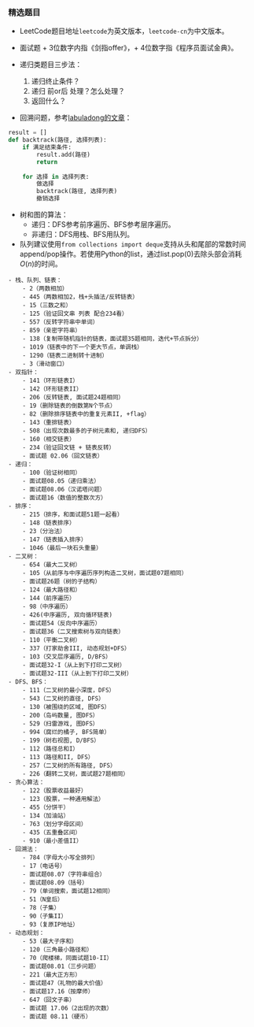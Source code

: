 ### 精选题目


- LeetCode题目地址`leetcode`为英文版本，`leetcode-cn`为中文版本。
- 面试题 + 3位数字内指《剑指offer》，+ 4位数字指《程序员面试金典》。


- 递归类题目三步法：
    1. 递归终止条件？
    2. 递归 前or后 处理？怎么处理？
    3. 返回什么？

- 回溯问题，参考[labuladong的文章](https://leetcode-cn.com/problems/permutations/solution/hui-su-suan-fa-xiang-jie-by-labuladong-2/)：
```python
result = []
def backtrack(路径, 选择列表):
    if 满足结束条件:
        result.add(路径)
        return
    
    for 选择 in 选择列表:
        做选择
        backtrack(路径, 选择列表)
        撤销选择
```

- 树和图的算法：
    - 递归：DFS参考前序遍历、BFS参考层序遍历。
    - 非递归：DFS用栈、BFS用队列。
- 队列建议使用`from collections import deque`支持从头和尾部的常数时间append/pop操作。若使用Python的list，通过list.pop(0)去除头部会消耗$O(n)$的时间。

```
- 栈、队列、链表：
    - 2（两数相加）
    - 445（两数相加2，栈+头插法/反转链表）
    - 15（三数之和）
    - 125（验证回文串 列表 配合234看）
    - 557（反转字符串中单词）
    - 859（亲密字符串）
    - 138（复制带随机指针的链表，面试题35题相同，迭代+节点拆分）
    - 1019（链表中的下一个更大节点，单调栈）
    - 1290（链表二进制转十进制）
    - 3（滑动窗口）
- 双指针：
    - 141（环形链表I）
    - 142（环形链表II）
    - 206（反转链表, 面试题24题相同）
    - 19（删除链表的倒数第N个节点）
    - 82（删除排序链表中的重复元素II, +flag）
    - 143（重排链表）
    - 508（出现次数最多的子树元素和, 递归DFS）
    - 160（相交链表）
    - 234（验证回文链 + 链表反转）
    - 面试题 02.06（回文链表）
- 递归：
    - 100（验证树相同）
    - 面试题08.05（递归乘法）
    - 面试题08.06（汉诺塔问题）
    - 面试题16（数值的整数次方）
- 排序：
    - 215（排序，和面试题51题一起看）
    - 148（链表排序）
    - 23（分治法）
    - 147（链表插入排序）
    - 1046（最后一块石头重量）
- 二叉树：
    - 654（最大二叉树）
    - 105（从前序与中序遍历序列构造二叉树，面试题07题相同）
    - 面试题26题（树的子结构）
    - 124（最大路径和）
    - 144（前序遍历）
    - 98（中序遍历）
    - 426(中序遍历, 双向循环链表)
    - 面试题54（反向中序遍历）
    - 面试题36（二叉搜索树与双向链表）
    - 110（平衡二叉树）
    - 337（打家劫舍III, 动态规划+DFS）
    - 103（交叉层序遍历, D/BFS）
    - 面试题32-I（从上到下打印二叉树）
    - 面试题32-III（从上到下打印二叉树）
- DFS、BFS：
    - 111（二叉树的最小深度，DFS）
    - 543（二叉树的直径, DFS）
    - 130（被围绕的区域, 图DFS）
    - 200（岛屿数量, 图DFS）
    - 529（扫雷游戏, 图DFS）
    - 994（腐烂的橘子, BFS简单）
    - 199（树右视图, D/BFS）
    - 112（路径总和I）
    - 113（路径和II, DFS）
    - 257（二叉树的所有路径, DFS）
    - 226（翻转二叉树，面试题27题相同）
- 贪心算法：
    - 122（股票收益最好）
    - 123（股票，一种通用解法）
    - 455（分饼干）
    - 134（加油站）
    - 763（划分字母区间）
    - 435（五重叠区间）
    - 910（最小差值II）
- 回溯法：
    - 784（字母大小写全排列）
    - 17（电话号）
    - 面试题08.07（字符串组合）
    - 面试题08.09（括号）
    - 79（单词搜索，面试题12相同）
    - 51（N皇后）
    - 78（子集）
    - 90（子集II）
    - 93（复原IP地址）
- 动态规划：
    - 53（最大子序和）
    - 120（三角最小路径和）
    - 70（爬楼梯，同面试题10-II）
    - 面试题08.01（三步问题）
    - 221（最大正方形）
    - 面试题47（礼物的最大价值）
    - 面试题17.16（按摩师）
    - 647（回文子串）
    - 面试题 17.06（2出现的次数）
    - 面试题 08.11（硬币）
```







